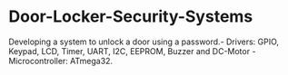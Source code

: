 # Door-Locker-Security-Systems
Developing a system to unlock a
door using a password.- Drivers: GPIO, Keypad, LCD, Timer, UART, I2C,
EEPROM, Buzzer and DC-Motor - Microcontroller: ATmega32.
